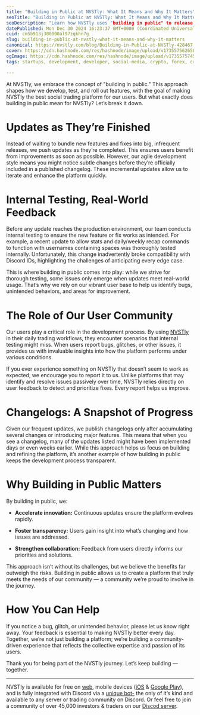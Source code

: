 ```yaml
---
title: "Building in Public at NVSTly: What It Means and Why It Matters"
seoTitle: "Building in Public at NVSTly: What It Means and Why It Matters"
seoDescription: "Learn how NVSTly uses "building in public" to release updates fast, work with users for feedback, and encourage transparency."
datePublished: Mon Dec 30 2024 16:23:37 GMT+0000 (Coordinated Universal Time)
cuid: cm5b913j300000al97zqkhn7g
slug: building-in-public-at-nvstly-what-it-means-and-why-it-matters
canonical: https://nvstly.com/blog/Building-in-Public-at-NVSTly-428467
cover: https://cdn.hashnode.com/res/hashnode/image/upload/v1735575626587/9df677e9-2caf-499a-b501-7a0609dca951.png
ogImage: https://cdn.hashnode.com/res/hashnode/image/upload/v1735575745437/e711755b-e90d-4b20-8361-275b0a3ba75c.png
tags: startups, development, developer, social-media, crypto, forex, cryptocurrency, finance, fintech, social-network, trading, investing, stocks, futures, stockmarket

---
```


At NVSTly, we embrace the concept of "building in public." This approach shapes how we develop, test, and roll out features, with the goal of making NVSTly the best social trading platform for our users. But what exactly does building in public mean for NVSTly? Let’s break it down.

# **Updates as They’re Finished**

Instead of waiting to bundle new features and fixes into big, infrequent releases, we push updates as they’re completed. This ensures users benefit from improvements as soon as possible. However, our agile development style means you might notice subtle changes before they’re officially included in a published changelog. These incremental updates allow us to iterate and enhance the platform quickly.

# **Internal Testing, Real-World Feedback**

Before any update reaches the production environment, our team conducts internal testing to ensure the new feature or fix works as intended. For example, a recent update to allow stats and daily/weekly recap commands to function with usernames containing spaces was thoroughly tested internally. Unfortunately, this change inadvertently broke compatibility with Discord IDs, highlighting the challenges of anticipating every edge case.

This is where building in public comes into play: while we strive for thorough testing, some issues only emerge when updates meet real-world usage. That’s why we rely on our vibrant user base to help us identify bugs, unintended behaviors, and areas for improvement.

# **The Role of Our User Community**

Our users play a critical role in the development process. By using [NVSTly](https://nvstly.com/) in their daily trading workflows, they encounter scenarios that internal testing might miss. When users report bugs, glitches, or other issues, it provides us with invaluable insights into how the platform performs under various conditions.

If you ever experience something on NVSTly that doesn’t seem to work as expected, we encourage you to report it to us. Unlike platforms that may identify and resolve issues passively over time, NVSTly relies directly on user feedback to detect and prioritize fixes. Every report helps us improve.

# **Changelogs: A Snapshot of Progress**

Given our frequent updates, we publish changelogs only after accumulating several changes or introducing major features. This means that when you see a changelog, many of the updates listed might have been implemented days or even weeks earlier. While this approach helps us focus on building and refining the platform, it’s another example of how building in public keeps the development process transparent.

# **Why Building in Public Matters**

By building in public, we:

* **Accelerate innovation:** Continuous updates ensure the platform evolves rapidly.
    
* **Foster transparency:** Users gain insight into what’s changing and how issues are addressed.
    
* **Strengthen collaboration:** Feedback from users directly informs our priorities and solutions.
    

This approach isn’t without its challenges, but we believe the benefits far outweigh the risks. Building in public allows us to create a platform that truly meets the needs of our community — a community we’re proud to involve in the journey.

# **How You Can Help**

If you notice a bug, glitch, or unintended behavior, please let us know right away. Your feedback is essential to making NVSTly better every day. Together, we’re not just building a platform; we’re building a community-driven experience that reflects the collective expertise and passion of its users.

Thank you for being part of the NVSTly journey. Let’s keep building — together.

---

NVSTly is available for free on [web](https://nvstly.com/), mobile devices ([iOS](https://apps.apple.com/us/app/nvstly-social-investing/id6475617649) & [Google Play](https://play.google.com/store/apps/details?id=ly.nvst.android)), and is fully integrated with Discord via a [unique bot-](https://discord.com/application-directory/901245095502819358) the only of it’s kind and available to any server or trading community on Discord. Or feel free to join a community of over 45,000 investors & traders on our [Discod server](https://discord.com/invite/rhAvzyzk9J).